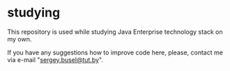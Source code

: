 # studying
This repository is used while studying 
Java Enterprise technology stack on my own.

If you have any suggestions how to improve code here,
please, contact me via e-mail "sergey.busel@tut.by".
